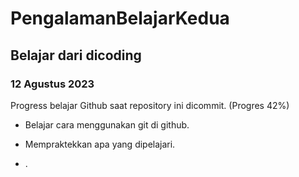 # PengalamanBelajarKedua
## Belajar dari dicoding

### 12 Agustus 2023
Progress belajar Github saat repository ini dicommit. (Progres 42%)

* Belajar cara menggunakan git di github.

* Mempraktekkan apa yang dipelajari.
* .

